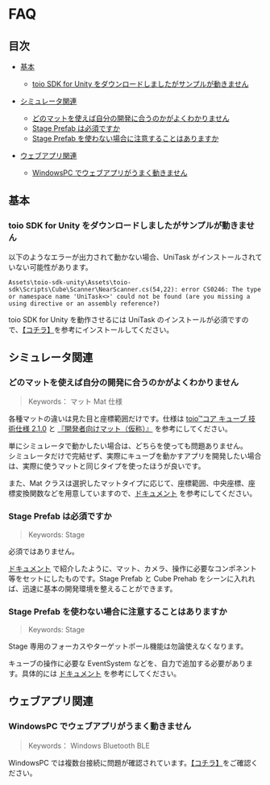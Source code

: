 # FAQ

## 目次

- [基本](FAQ.md#基本)
    - [toio SDK for Unity をダウンロードしましたがサンプルが動きません](FAQ.md#toio-SDK-for-Unity-をダウンロードしましたがサンプルが動きません)

- [シミュレータ関連](FAQ.md#シミュレータ関連)
    - [どのマットを使えば自分の開発に合うのかがよくわかりません](FAQ.md#どのマットを使えば自分の開発に合うのかがよくわかりません)
    - [Stage Prefab は必須ですか](FAQ.md#Stage-Prefab-は必須ですか)
    - [Stage Prefab を使わない場合に注意することはありますか](FAQ.md#Stage-Prefab-を使わない場合に注意することはありますか)

- [ウェブアプリ関連](FAQ.md#ウェブアプリ関連)
    - [WindowsPC でウェブアプリがうまく動きません](FAQ.md#windowspc-でウェブアプリがうまく動きません)

## 基本

### toio SDK for Unity をダウンロードしましたがサンプルが動きません

以下のようなエラーが出力されて動かない場合、UniTask がインストールされていない可能性があります。

```
Assets\toio-sdk-unity\Assets\toio-sdk\Scripts\Cube\Scanner\NearScanner.cs(54,22): error CS0246: The type or namespace name 'UniTask<>' could not be found (are you missing a using directive or an assembly reference?)
```

toio SDK for Unity を動作させるには UniTask のインストールが必須ですので、[【コチラ】](download_sdk.md#UniTask-のインストール)を参考にインストールしてください。

## シミュレータ関連

### どのマットを使えば自分の開発に合うのかがよくわかりません
> Keywords： マット Mat 仕様

各種マットの違いは見た目と座標範囲だけです。仕様は [toio™コア キューブ 技術仕様 2.1.0](https://toio.github.io/toio-spec/docs/info_position_id) と [『開発者向けマット（仮称）』](https://toio.io/blog/detail/20200423-1.html) を参考にしてください。

単にシミュレータで動かしたい場合は、どちらを使っても問題ありません。<br>
シミュレータだけで完結せず、実際にキューブを動かすアプリを開発したい場合は、実際に使うマットと同じタイプを使ったほうが良いです。

また、Mat クラスは選択したマットタイプに応じて、座標範囲、中央座標、座標変換関数などを用意していますので、[ドキュメント](usage_simulator.md#2-Mat-Prefab) を参考にしてください。

### Stage Prefab は必須ですか
> Keywords: Stage

必須ではありません。

[ドキュメント](usage_simulator.md#5-Stage-Prefab) で紹介したように、マット、カメラ、操作に必要なコンポネント等をセットにしたものです。Stage Prefab と Cube Prehab をシーンに入れれば、迅速に基本の開発環境を整えることができます。

### Stage Prefab を使わない場合に注意することはありますか
> Keywords: Stage

Stage 専用のフォーカスやターゲットポール機能は勿論使えなくなります。

キューブの操作に必要な EventSystem などを、自力で追加する必要があります。具体的には [ドキュメント](usage_simulator.md#45-Cube-の操作-CubeInteraction) を参考にしてください。

## ウェブアプリ関連

### WindowsPC でウェブアプリがうまく動きません
> Keywords： Windows Bluetooth BLE

WindowsPC では複数台接続に問題が確認されています。[【コチラ】](build_web.md#windowspc-を使った複数台接続が不安定)をご確認ください。
